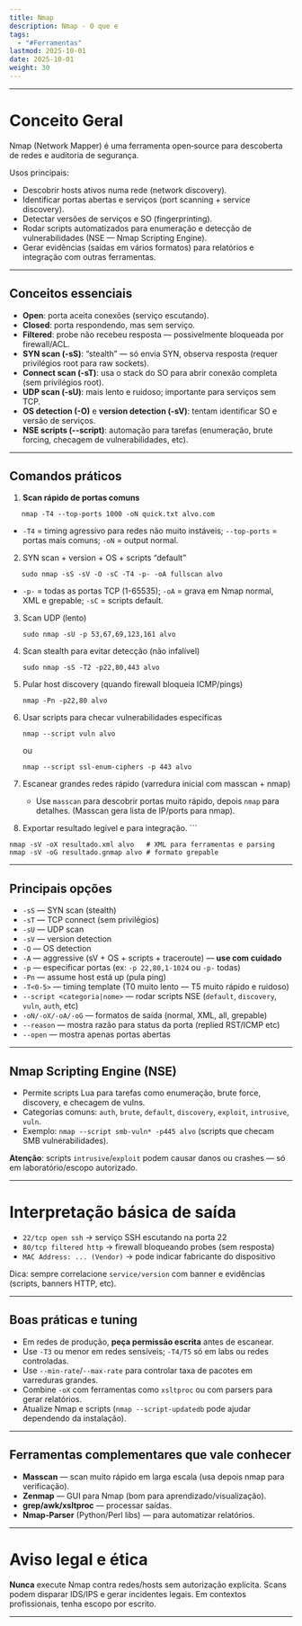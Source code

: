 ```yaml
---
title: Nmap
description: Nmap - O que e
tags:
  - "#Ferramentas"
lastmod: 2025-10-01
date: 2025-10-01
weight: 30
---
```

---
# Conceito Geral

Nmap (Network Mapper) é uma ferramenta open‑source para descoberta de redes e auditoria de segurança.

Usos principais:
* Descobrir hosts ativos numa rede (network discovery).
* Identificar portas abertas e serviços (port scanning + service discovery).
* Detectar versões de serviços e SO (fingerprinting).
* Rodar scripts automatizados para enumeração e detecção de vulnerabilidades (NSE — Nmap Scripting Engine).
* Gerar evidências (saídas em vários formatos) para relatórios e integração com outras ferramentas.

---
## Conceitos essenciais

- **Open**: porta aceita conexões (serviço escutando).
- **Closed**: porta respondendo, mas sem serviço.
- **Filtered**: probe não recebeu resposta — possivelmente bloqueada por firewall/ACL.
- **SYN scan (-sS)**: “stealth” — só envia SYN, observa resposta (requer privilégios root para raw sockets).
- **Connect scan (-sT)**: usa o stack do SO para abrir conexão completa (sem privilégios root).
- **UDP scan (-sU)**: mais lento e ruidoso; importante para serviços sem TCP.
- **OS detection (-O)** e **version detection (-sV)**: tentam identificar SO e versão de serviços.
- **NSE scripts (--script)**: automação para tarefas (enumeração, brute forcing, checagem de vulnerabilidades, etc).

---
## Comandos práticos

1. **Scan rápido de portas comuns** 
```
   nmap -T4 --top-ports 1000 -oN quick.txt alvo.com
   ```
* `-T4` = timing agressivo para redes não muito instáveis; `--top-ports` = portas mais comuns; `-oN` = output normal.

2. SYN scan + version + OS + scripts “default”
```
   sudo nmap -sS -sV -O -sC -T4 -p- -oA fullscan alvo
   ```
   * `-p-` = todas as portas TCP (1-65535); `-oA` = grava em Nmap normal, XML e grepable; `-sC` = scripts default.

3. Scan UDP (lento)
   ```
   sudo nmap -sU -p 53,67,69,123,161 alvo
   ```

4. Scan stealth para evitar detecção (não infalível)
   ```
   sudo nmap -sS -T2 -p22,80,443 alvo
   ```

5. Pular host discovery (quando firewall bloqueia ICMP/pings)
   ```
   nmap -Pn -p22,80 alvo
   ```

6. Usar scripts para checar vulnerabilidades específicas
   ```
   nmap --script vuln alvo
   ```

   ou

   ```
   nmap --script ssl-enum-ciphers -p 443 alvo
   ```

7. Escanear grandes redes rápido (varredura inicial com masscan + nmap)
   * Use `masscan` para descobrir portas muito rápido, depois `nmap` para detalhes. (Masscan gera lista de IP/ports para nmap).

8. Exportar resultado legível e para integração. ```
```
nmap -sV -oX resultado.xml alvo   # XML para ferramentas e parsing
nmap -sV -oG resultado.gnmap alvo # formato grepable 
``` 
   

---
## Principais opções

- `-sS` — SYN scan (stealth)
- `-sT` — TCP connect (sem privilégios)
- `-sU` — UDP scan
- `-sV` — version detection
- `-O` — OS detection
- `-A` — aggressive (sV + OS + scripts + traceroute) — **use com cuidado**
- `-p` — especificar portas (ex: `-p 22,80,1-1024` ou `-p-` todas)
- `-Pn` — assume host está up (pula ping)
- `-T<0-5>` — timing template (T0 muito lento — T5 muito rápido e ruidoso)
- `--script <categoria|nome>` — rodar scripts NSE (`default`, `discovery`, `vuln`, `auth`, etc)
- `-oN/-oX/-oA/-oG` — formatos de saída (normal, XML, all, grepable)
- `--reason` — mostra razão para status da porta (replied RST/ICMP etc)
- `--open` — mostra apenas portas abertas

---
## Nmap Scripting Engine (NSE)

- Permite scripts Lua para tarefas como enumeração, brute force, discovery, e checagem de vulns.
- Categorias comuns: `auth`, `brute`, `default`, `discovery`, `exploit`, `intrusive`, `vuln`.
- Exemplo: `nmap --script smb-vuln* -p445 alvo` (scripts que checam SMB vulnerabilidades).

**Atenção**: scripts `intrusive`/`exploit` podem causar danos ou crashes — só em laboratório/escopo autorizado.

---
# Interpretação básica de saída

- `22/tcp open ssh` → serviço SSH escutando na porta 22
- `80/tcp filtered http` → firewall bloqueando probes (sem resposta)
- `MAC Address: ... (Vendor)` → pode indicar fabricante do dispositivo

Dica: sempre correlacione `service/version` com banner e evidências (scripts, banners HTTP, etc).

---
## Boas práticas e tuning

- Em redes de produção, **peça permissão escrita** antes de escanear.
- Use `-T3` ou menor em redes sensíveis; `-T4/T5` só em labs ou redes controladas.
- Use `--min-rate`/`--max-rate` para controlar taxa de pacotes em varreduras grandes.
- Combine `-oX` com ferramentas como `xsltproc` ou com parsers para gerar relatórios.
- Atualize Nmap e scripts (`nmap --script-updatedb` pode ajudar dependendo da instalação).

---
## Ferramentas complementares que vale conhecer

- **Masscan** — scan muito rápido em larga escala (usa depois nmap para verificação).
- **Zenmap** — GUI para Nmap (bom para aprendizado/visualização).
- **grep/awk/xsltproc** — processar saídas.
- **Nmap‑Parser** (Python/Perl libs) — para automatizar relatórios.

---
# Aviso legal e ética

**Nunca** execute Nmap contra redes/hosts sem autorização explícita. Scans podem disparar IDS/IPS e gerar incidentes legais. Em contextos profissionais, tenha escopo por escrito.

---